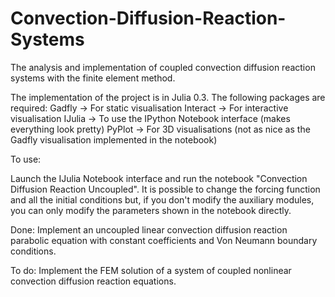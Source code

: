 Convection-Diffusion-Reaction-Systems
=====================================

The analysis and implementation of coupled convection diffusion reaction systems with the finite element method.

The implementation of the project is in Julia 0.3. The following packages are required:
Gadfly -> For static visualisation
Interact -> For interactive visualisation
IJulia -> To use the IPython Notebook interface (makes everything look pretty)
PyPlot -> For 3D visualisations (not as nice as the Gadfly visualisation implemented in the notebook)

To use:

Launch the IJulia Notebook interface and run the notebook "Convection Diffusion Reaction Uncoupled". 
It is possible to change the forcing function and all the initial conditions but, if you don't modify the
auxiliary modules, you can only modify the parameters shown in the notebook directly. 

Done: Implement an uncoupled linear convection diffusion reaction parabolic equation with constant coefficients 
and Von Neumann boundary conditions.

To do: Implement the FEM solution of a system of coupled nonlinear convection diffusion reaction equations. 


